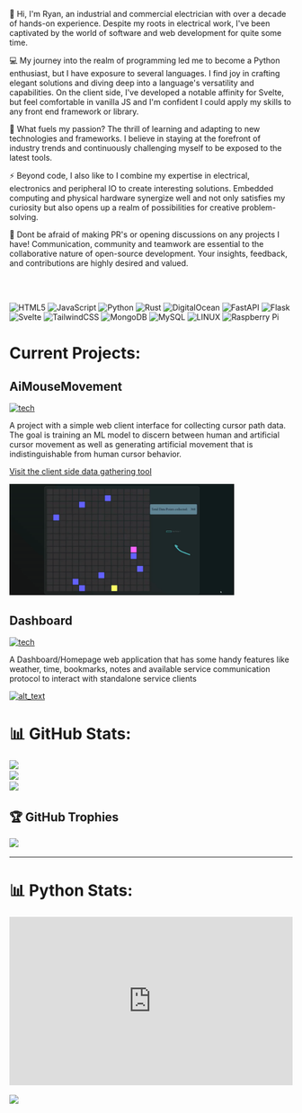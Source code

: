 👋 Hi, I'm Ryan, an industrial and commercial electrician with over a decade of hands-on experience. Despite my roots in electrical work, I've been captivated by the world of software and web development for quite some time.

💻 My journey into the realm of programming led me to become a Python enthusiast, but I have exposure to several languages. I find joy in crafting elegant solutions and diving deep into a language's versatility and capabilities. On the client side, I've developed a notable affinity for Svelte, but feel comfortable in vanilla JS and I'm confident I could apply my skills to any front end framework or library.

🚀 What fuels my passion? The thrill of learning and adapting to new technologies and frameworks. I believe in staying at the forefront of industry trends and continuously challenging myself to be exposed to the latest tools.

⚡ Beyond code, I also like to I combine my expertise in electrical, electronics and peripheral IO to create interesting solutions. Embedded computing and physical hardware synergize well and not only satisfies my curiosity but also opens up a realm of possibilities for creative problem-solving.

🔧 Dont be afraid of making PR's or opening discussions on any projects I have! Communication, community and teamwork are essential to the collaborative nature of open-source development. Your insights, feedback, and contributions are highly desired and valued.

<br>
<br>

![HTML5](https://img.shields.io/badge/html5-%23E34F26.svg?style=plastic&logo=html5&logoColor=white) ![JavaScript](https://img.shields.io/badge/javascript-%23323330.svg?style=plastic&logo=javascript&logoColor=%23F7DF1E) ![Python](https://img.shields.io/badge/python-3670A0?style=plastic&logo=python&logoColor=ffdd54) ![Rust](https://img.shields.io/badge/rust-%23000000.svg?style=plastic&logo=rust&logoColor=white) ![DigitalOcean](https://img.shields.io/badge/DigitalOcean-%230167ff.svg?style=plastic&logo=digitalOcean&logoColor=white) ![FastAPI](https://img.shields.io/badge/FastAPI-005571?style=plastic&logo=fastapi) ![Flask](https://img.shields.io/badge/flask-%23000.svg?style=plastic&logo=flask&logoColor=white) ![Svelte](https://img.shields.io/badge/svelte-%23f1413d.svg?style=plastic&logo=svelte&logoColor=white) ![TailwindCSS](https://img.shields.io/badge/tailwindcss-%2338B2AC.svg?style=plastic&logo=tailwind-css&logoColor=white) ![MongoDB](https://img.shields.io/badge/MongoDB-%234ea94b.svg?style=plastic&logo=mongodb&logoColor=white) ![MySQL](https://img.shields.io/badge/mysql-%2300f.svg?style=plastic&logo=mysql&logoColor=white) ![LINUX](https://img.shields.io/badge/Linux-FCC624?style=plastic&logo=linux&logoColor=black) ![Raspberry Pi](https://img.shields.io/badge/-RaspberryPi-C51A4A?style=plastic&logo=Raspberry-Pi)
<br>

# Current Projects:

## AiMouseMovement

[![tech](https://skillicons.dev/icons?i=go,html,css,js,mongo,python,pytorch)](https://skillicons.dev)

A project with a simple web client interface for collecting cursor path data. The goal is training an ML model to discern between human and artificial cursor movement as well as generating artificial movement that is indistinguishable from human cursor behavior.

[Visit the client side data gathering tool](https://mouse.sockhead.software)

[<img alt="alt_text" width="400px" src="mmgif.gif" />](https://github.com/sockheadrps/AiMouseMovement)

## Dashboard

[![tech](https://skillicons.dev/icons?i=svelte,python,fastapi,tailwind,rust)](https://skillicons.dev)

A Dashboard/Homepage web application that has some handy features like weather, time, bookmarks, notes and available service communication protocol to interact with standalone service clients

[<img alt="alt_text" width="400px" src="overview.gif" />](https://github.com/sockheadrps/Terrace-Dashboard)

# 📊 GitHub Stats:

![](https://github-readme-stats.vercel.app/api?username=sockheadrps&theme=radical&hide_border=false&include_all_commits=true&count_private=true)<br/>
![](https://github-readme-streak-stats.herokuapp.com/?user=sockheadrps&theme=radical&hide_border=false)<br/>
![](https://github-readme-stats.vercel.app/api/top-langs/?username=sockheadrps&theme=radical&hide_border=false&include_all_commits=true&count_private=true&layout=compact)

## 🏆 GitHub Trophies

![](https://github-profile-trophy.vercel.app/?username=sockheadrps&theme=radical&no-frame=false&no-bg=true&margin-w=4)

---

# 📊 Python Stats:

<iframe src="https://sockheadrps.github.io/sockheadrps/index.html" frameborder="0" scrolling="no" width="100%" height="300px"></iframe>

[![](https://visitcount.itsvg.in/api?id=sockheadrps&icon=0&color=0)](https://visitcount.itsvg.in)
